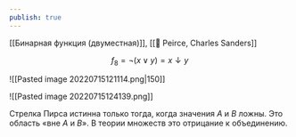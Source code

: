 ```yaml
---
publish: true
---
```

[[Бинарная функция (двуместная)]], [[👤 Peirce, Charles Sanders]]

$$f_8=¬(x∨y)=x↓y$$

![[Pasted image 20220715121114.png|150]]

![[Pasted image 20220715124139.png]]

Стрелка Пирса истинна только тогда, когда значения $A$ и $B$ ложны. Это область «вне $A$ и $B$». В теории множеств это отрицание к объединению.